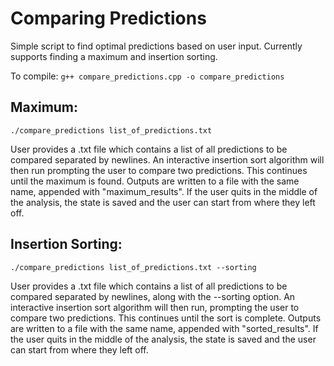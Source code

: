 # Comparing Predictions
Simple script to find optimal predictions based on user input. Currently supports finding a maximum and insertion sorting.

To compile: ```g++ compare_predictions.cpp -o compare_predictions```

## Maximum: 
```./compare_predictions list_of_predictions.txt```

User provides a .txt file which contains a list of all predictions to be compared separated by newlines. An interactive insertion sort algorithm will then run prompting the user to compare two predictions. This continues until the maximum is found. Outputs are written to a file with the same name, appended with 
"maximum_results". If the user quits in the middle of the analysis, the state is saved and the user can start from where they left off. 


## Insertion Sorting: 
```./compare_predictions list_of_predictions.txt --sorting```

User provides a .txt file which contains a list of all predictions to be compared separated by newlines, along with the --sorting option. An interactive insertion sort algorithm will then run, prompting the user to compare two predictions. This continues until the sort is complete. Outputs are written to a file with the same name, appended with 
"sorted_results". If the user quits in the middle of the analysis, the state is saved and the user can start from where they left off. 
